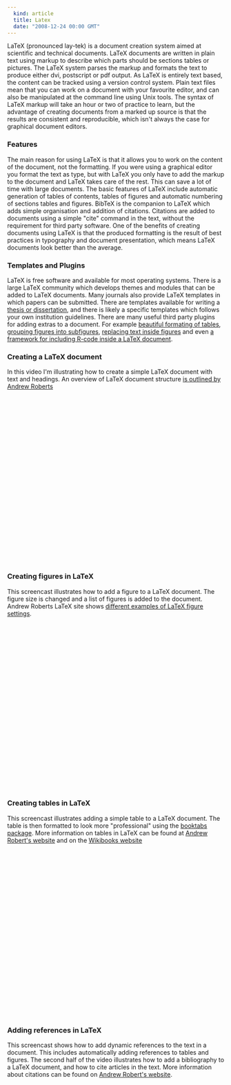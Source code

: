 ```yaml
---
  kind: article
  title: Latex
  date: "2008-12-24 00:00 GMT"
---
```


LaTeX (pronounced lay-tek) is a document creation system aimed at scientific
and technical documents. LaTeX documents are written in plain text using markup
to describe which parts should be sections tables or pictures. The LaTeX system
parses the markup and formats the text to produce either dvi, postscript or pdf
output. As LaTeX is entirely text based, the content can be tracked using a
version control system. Plain text files mean that you can work on a document
with your favourite editor, and can also be manipulated at the command line
using Unix tools. The syntax of LaTeX markup will take an hour or two of
practice to learn, but the advantage of creating documents from a marked up
source is that the results are consistent and reproducible, which isn't always
the case for graphical document editors.

### Features

The main reason for using LaTeX is that it allows you to work on the content of
the document, not the formatting. If you were using a graphical editor you
format the text as type, but with LaTeX you only have to add the markup to the
document and LaTeX takes care of the rest. This can save a lot of time with
large documents. The basic features of LaTeX include automatic generation of
tables of contents, tables of figures and automatic numbering of sections
tables and figures. BibTeX is the companion to LaTeX which adds simple
organisation and addition of citations. Citations are added to documents using
a simple "cite" command in the text, without the requirement for third party
software. One of the benefits of creating documents using LaTeX is that the
produced formatting is the result of best practices in typography and document
presentation, which means LaTeX documents look better than the average.

### Templates and Plugins

LaTeX is free software and available for most operating systems. There is a
large LaTeX community which develops themes and modules that can be added to
LaTeX documents. Many journals also provide LaTeX templates in which papers can
be submitted. There are templates available for writing a [thesis or
dissertation][thesis], and there is likely a specific templates which follows
your own institution guidelines. There are many useful third party plugins for
adding extras to a document. For example [beautiful formating of
tables][table], [grouping figures into subfigures][subfig], [replacing text
inside figures][replace] and even [a framework for including R-code inside a
LaTeX document][sweave].

### Creating a LaTeX document

In this video I'm illustrating how to create a simple LaTeX document with text
and headings. An overview of LaTeX document structure [is outlined by Andrew
Roberts][latex_intro]

<object width="640" height="385"><param name="movie" value="http://www.youtube.com/v/PF1hFaoWEY4&hl=en&fs=1&hd=1"></param><param name="allowFullScreen" value="true"></param><param name="allowscriptaccess" value="always"></param><embed src="http://www.youtube.com/v/PF1hFaoWEY4&hl=en&fs=1&hd=1" type="application/x-shockwave-flash" allowscriptaccess="always" allowfullscreen="true" width="640" height="385"></embed></object>
<p/>

### Creating figures in LaTeX

This screencast illustrates how to add a figure to a LaTeX document. The figure
size is changed and a list of figures is added to the document. Andrew Roberts
LaTeX site shows [different examples of LaTeX figure settings][latex_figs].

<object width="640" height="385"><param name="movie" value="http://www.youtube.com/v/GXmmS8N_s0o&hl=en&fs=1&hd=1"></param><param name="allowFullScreen" value="true"></param><param name="allowscriptaccess" value="always"></param><embed src="http://www.youtube.com/v/GXmmS8N_s0o&hl=en&fs=1&hd=1" type="application/x-shockwave-flash" allowscriptaccess="always" allowfullscreen="true" width="640" height="385"></embed></object>
<p/>

### Creating tables in LaTeX

This screencast illustrates adding a simple table to a LaTeX document. The
table is then formatted to look more "professional" using the [booktabs
package][table]. More information on tables in LaTeX can be found at [Andrew
Robert's website][latex_tables] and on the [Wikibooks
website][wiki_books_tables]

<object width="640" height="385"><param name="movie" value="http://www.youtube.com/v/9Rh77LBJIDc&hl=en&fs=1&hd=1"></param><param name="allowFullScreen" value="true"></param><param name="allowscriptaccess" value="always"></param><embed src="http://www.youtube.com/v/9Rh77LBJIDc&hl=en&fs=1&hd=1" type="application/x-shockwave-flash" allowscriptaccess="always" allowfullscreen="true" width="640" height="385"></embed></object>
<p/>

### Adding references in LaTeX

This screencast shows how to add dynamic references to the text in a document.
This includes automatically adding references to tables and figures. The second
half of the video illustrates how to add a bibliography to a LaTeX document,
and how to cite articles in the text. More information about citations can be
found on [Andrew Robert's website][latex_citations].

<object width="640" height="385"><param name="movie" value="http://www.youtube.com/v/jvh_2EQ1iwM&hl=en&fs=1&hd=1"></param><param name="allowFullScreen" value="true"></param><param name="allowscriptaccess" value="always"></param><embed src="http://www.youtube.com/v/jvh_2EQ1iwM&hl=en&fs=1&hd=1" type="application/x-shockwave-flash" allowscriptaccess="always" allowfullscreen="true" width="640" height="385"></embed></object>
<p/>

[thesis]: http://bit.ly/lBZs
[table]: http://www.ctan.org/tex-archive/macros/latex/contrib/booktabs/
[subfig]: http://www.ctan.org/tex-archive/macros/latex/contrib/subfig/
[replace]: http://www.ctan.org/tex-archive/macros/latex/contrib/subfig/
[sweave]: http://www.stat.uni-muenchen.de/~leisch/Sweave/
[latex_intro]: http://www.andy-roberts.net/misc/latex/latextutorial2.html
[latex_figs]: http://www.andy-roberts.net/misc/latex/latextutorial5.html
[latex_tables]: http://www.andy-roberts.net/misc/latex/latextutorial4.html
[latex_citations]: http://www.andy-roberts.net/misc/latex/latextutorial3.html
[wiki_books_tables]: http://en.wikibooks.org/wiki/LaTeX/Tables
